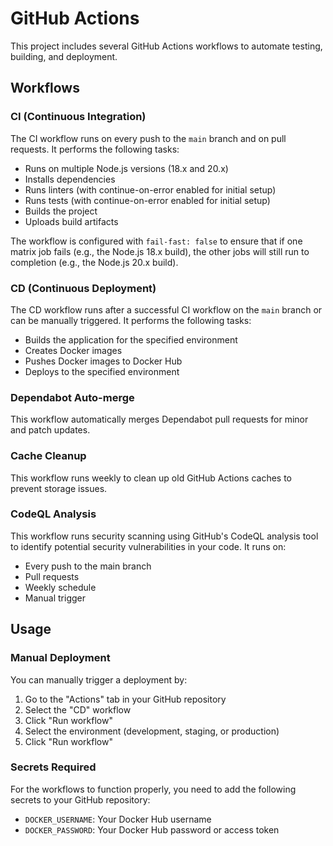 # GitHub Actions

This project includes several GitHub Actions workflows to automate testing, building, and deployment.

## Workflows

### CI (Continuous Integration)

The CI workflow runs on every push to the `main` branch and on pull requests. It performs the following tasks:

- Runs on multiple Node.js versions (18.x and 20.x)
- Installs dependencies
- Runs linters (with continue-on-error enabled for initial setup)
- Runs tests (with continue-on-error enabled for initial setup)
- Builds the project
- Uploads build artifacts

The workflow is configured with `fail-fast: false` to ensure that if one matrix job fails (e.g., the Node.js 18.x build), the other jobs will still run to completion (e.g., the Node.js 20.x build).

### CD (Continuous Deployment)

The CD workflow runs after a successful CI workflow on the `main` branch or can be manually triggered. It performs the following tasks:

- Builds the application for the specified environment
- Creates Docker images
- Pushes Docker images to Docker Hub
- Deploys to the specified environment

### Dependabot Auto-merge

This workflow automatically merges Dependabot pull requests for minor and patch updates.

### Cache Cleanup

This workflow runs weekly to clean up old GitHub Actions caches to prevent storage issues.

### CodeQL Analysis

This workflow runs security scanning using GitHub's CodeQL analysis tool to identify potential security vulnerabilities in your code. It runs on:
- Every push to the main branch
- Pull requests
- Weekly schedule
- Manual trigger

## Usage

### Manual Deployment

You can manually trigger a deployment by:

1. Go to the "Actions" tab in your GitHub repository
2. Select the "CD" workflow
3. Click "Run workflow"
4. Select the environment (development, staging, or production)
5. Click "Run workflow"

### Secrets Required

For the workflows to function properly, you need to add the following secrets to your GitHub repository:

- `DOCKER_USERNAME`: Your Docker Hub username
- `DOCKER_PASSWORD`: Your Docker Hub password or access token
